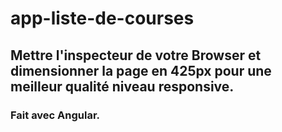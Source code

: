 # app-liste-de-courses

## Mettre l'inspecteur de votre Browser et dimensionner la page en 425px pour une meilleur qualité niveau responsive.

### Fait avec Angular.
